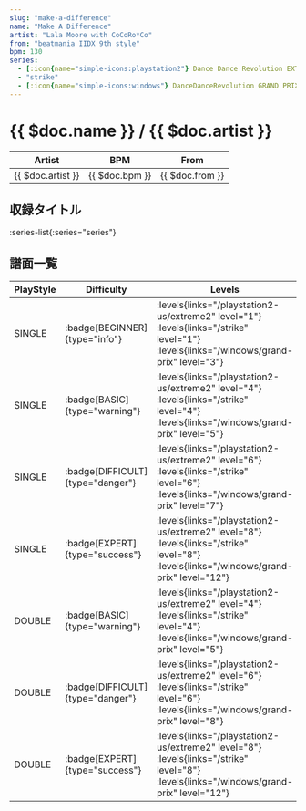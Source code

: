 ```yaml
---
slug: "make-a-difference"
name: "Make A Difference"
artist: "Lala Moore with CoCoRo*Co"
from: "beatmania IIDX 9th style"
bpm: 130
series:
  - [:icon{name="simple-icons:playstation2"} Dance Dance Revolution EXTREME 2 :icon{name="flag:us-4x3"}](/playstation2-us/extreme2)
  - "strike"
  - [:icon{name="simple-icons:windows"} DanceDanceRevolution GRAND PRIX (グランプリプレー)](/windows/grand-prix)
---
```


# {{ $doc.name }} / {{ $doc.artist }}

|Artist|BPM|From|
|------|---|----|
|{{ $doc.artist }}|{{ $doc.bpm }}|{{ $doc.from }}|

## 収録タイトル

:series-list{:series="series"}

## 譜面一覧

|PlayStyle|Difficulty|Levels|Notes|Movie|
|---------|----------|------|-----|-----|
|SINGLE| :badge[BEGINNER]{type="info"}| :levels{links="/playstation2-us/extreme2" level="1"} :levels{links="/strike" level="1"}  :levels{links="/windows/grand-prix" level="3"}|90/6||
|SINGLE| :badge[BASIC]{type="warning"}| :levels{links="/playstation2-us/extreme2" level="4"} :levels{links="/strike" level="4"}  :levels{links="/windows/grand-prix" level="5"}|164/27||
|SINGLE| :badge[DIFFICULT]{type="danger"}| :levels{links="/playstation2-us/extreme2" level="6"} :levels{links="/strike" level="6"}  :levels{links="/windows/grand-prix" level="7"}|245/49||
|SINGLE| :badge[EXPERT]{type="success"}| :levels{links="/playstation2-us/extreme2" level="8"} :levels{links="/strike" level="8"}  :levels{links="/windows/grand-prix" level="12"}|349/38||
|DOUBLE| :badge[BASIC]{type="warning"}| :levels{links="/playstation2-us/extreme2" level="4"} :levels{links="/strike" level="4"}  :levels{links="/windows/grand-prix" level="5"}|165/27||
|DOUBLE| :badge[DIFFICULT]{type="danger"}| :levels{links="/playstation2-us/extreme2" level="6"} :levels{links="/strike" level="6"}  :levels{links="/windows/grand-prix" level="8"}|242/49||
|DOUBLE| :badge[EXPERT]{type="success"}| :levels{links="/playstation2-us/extreme2" level="8"} :levels{links="/strike" level="8"}  :levels{links="/windows/grand-prix" level="12"}|352/40||
